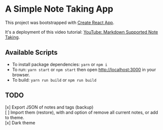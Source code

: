 # A Simple Note Taking App

This project was bootstrapped with [Create React App](https://github.com/facebook/create-react-app).  

It's a deployment of this video tutorial: [YouTube: Markdown Supported Note Taking](https://www.youtube.com/watch?v=j898RGRw0b4).  

## Available Scripts

* To install package dependencies: `yarn` or `npm i`
* To run: `yarn start` or `npm start` then open [http://localhost:3000](http://localhost:3000) in your browser.
* To build: `yarn run build` or `npm run build`

## TODO

[x] Export JSON of notes and tags (backup)  
[ ] Import them (restore), with and option of remove all current notes, or add to theme.  
[x] Dark theme  
